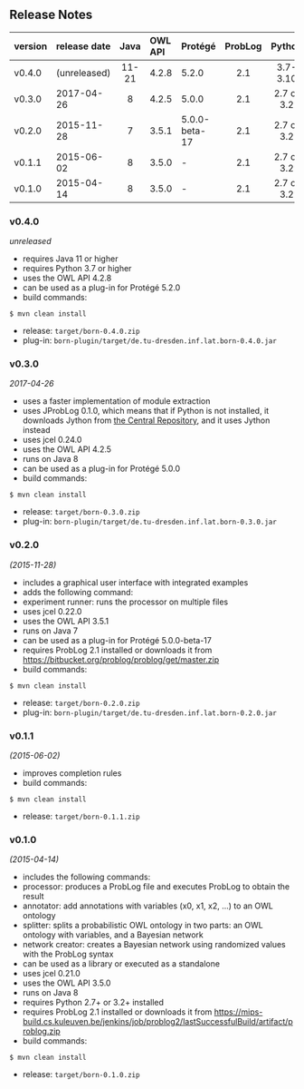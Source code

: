 


## Release Notes

| version | release date | Java   | OWL API  | Protégé       | ProbLog | Python     |
|:--------|:-------------|:------:|:---------|:--------------|:-------:|:----------:|
| v0.4.0  | (unreleased) | 11-21  | 4.2.8    | 5.2.0         | 2.1     | 3.7-3.10   |
| v0.3.0  | 2017-04-26   | 8      | 4.2.5    | 5.0.0         | 2.1     | 2.7 or 3.2 |
| v0.2.0  | 2015-11-28   | 7      | 3.5.1    | 5.0.0-beta-17 | 2.1     | 2.7 or 3.2 |
| v0.1.1  | 2015-06-02   | 8      | 3.5.0    | -             | 2.1     | 2.7 or 3.2 |
| v0.1.0  | 2015-04-14   | 8      | 3.5.0    | -             | 2.1     | 2.7 or 3.2 |


### v0.4.0
*unreleased*
* requires Java 11 or higher
* requires Python 3.7 or higher
* uses the OWL API 4.2.8
* can be used as a plug-in for Protégé 5.2.0
* build commands:
```
$ mvn clean install
```
* release: `target/born-0.4.0.zip`
* plug-in: `born-plugin/target/de.tu-dresden.inf.lat.born-0.4.0.jar`


### v0.3.0
*2017-04-26*
* uses a faster implementation of module extraction
* uses JProbLog 0.1.0, which means that if Python is not installed, it downloads Jython from [the Central Repository](https://search.maven.org/), and it uses Jython instead
* uses jcel 0.24.0
* uses the OWL API 4.2.5
* runs on Java 8
* can be used as a plug-in for Protégé 5.0.0
* build commands:
```
$ mvn clean install
```
* release: `target/born-0.3.0.zip`
* plug-in: `born-plugin/target/de.tu-dresden.inf.lat.born-0.3.0.jar`


### v0.2.0
*(2015-11-28)*
* includes a graphical user interface with integrated examples
* adds the following command:
 * experiment runner: runs the processor on multiple files
* uses jcel 0.22.0
* uses the OWL API 3.5.1
* runs on Java 7
* can be used as a plug-in for Protégé 5.0.0-beta-17
* requires ProbLog 2.1 installed or downloads it from
https://bitbucket.org/problog/problog/get/master.zip
* build commands:
```
$ mvn clean install
```
* release: `target/born-0.2.0.zip`
* plug-in: `born-plugin/target/de.tu-dresden.inf.lat.born-0.2.0.jar`


### v0.1.1
*(2015-06-02)*
* improves completion rules
* build commands:
```
$ mvn clean install
```
* release: `target/born-0.1.1.zip`


### v0.1.0
*(2015-04-14)*
* includes the following commands:
 * processor: produces a ProbLog file and executes ProbLog to obtain the result
 * annotator: add annotations with variables (x0, x1, x2, ...) to an OWL ontology
 * splitter:  splits a probabilistic OWL ontology in two parts: an OWL ontology with variables, and a Bayesian network
 * network creator: creates a Bayesian network using randomized values with the ProbLog syntax
* can be used as a library or executed as a standalone
* uses jcel 0.21.0
* uses the OWL API 3.5.0
* runs on Java 8
* requires Python 2.7+ or 3.2+ installed
* requires ProbLog 2.1 installed or downloads it from https://mips-build.cs.kuleuven.be/jenkins/job/problog2/lastSuccessfulBuild/artifact/problog.zip
* build commands:
```
$ mvn clean install
```
* release: `target/born-0.1.0.zip`


